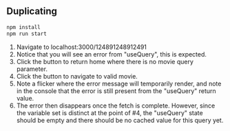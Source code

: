 ## Duplicating

```sh
npm install
npm run start
```

1. Navigate to localhost:3000/124891248912491
2. Notice that you will see an error from "useQuery", this is expected.
3. Click the button to return home where there is no movie query parameter.
4. Click the button to navigate to valid movie.
5. Note a flicker where the error message will temporarily render, and note in the console that the error is still present from the "useQuery" return value.
6. The error then disappears once the fetch is complete. However, since the variable set is distinct at the point of #4, the "useQuery" state should be empty and there should be no cached value for this query yet.